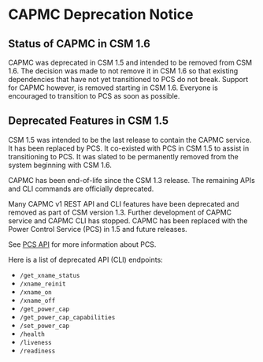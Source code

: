 # CAPMC Deprecation Notice

## Status of CAPMC in CSM 1.6

CAPMC was deprecated in CSM 1.5 and intended to be removed from CSM 1.6.  The
decision was made to not remove it in CSM 1.6 so that existing dependencies
that have not yet transitioned to PCS do not break.  Support for CAPMC however,
is removed starting in CSM 1.6.  Everyone is encouraged to transition to PCS as
soon as possible.

## Deprecated Features in CSM 1.5

CSM 1.5 was intended to be  the last release to contain the CAPMC service. It has been
replaced by PCS. It co-existed with PCS in CSM 1.5 to assist in transitioning to
PCS. It was slated to be permanently removed from the system beginning with CSM 1.6.

CAPMC has been end-of-life since the CSM 1.3 release. The remaining APIs and CLI commands
are officially deprecated.

Many CAPMC v1 REST API and CLI features have been deprecated and removed as part
of CSM version 1.3. Further development of CAPMC service and CAPMC CLI has
stopped. CAPMC has been replaced with the Power Control Service (PCS) in 1.5 and
future releases.

See [PCS API](../../api/power-control.md) for more information about PCS.

Here is a list of deprecated API (CLI) endpoints:

* `/get_xname_status`
* `/xname_reinit`
* `/xname_on`
* `/xname_off`
* `/get_power_cap`
* `/get_power_cap_capabilities`
* `/set_power_cap`
* `/health`
* `/liveness`
* `/readiness`
